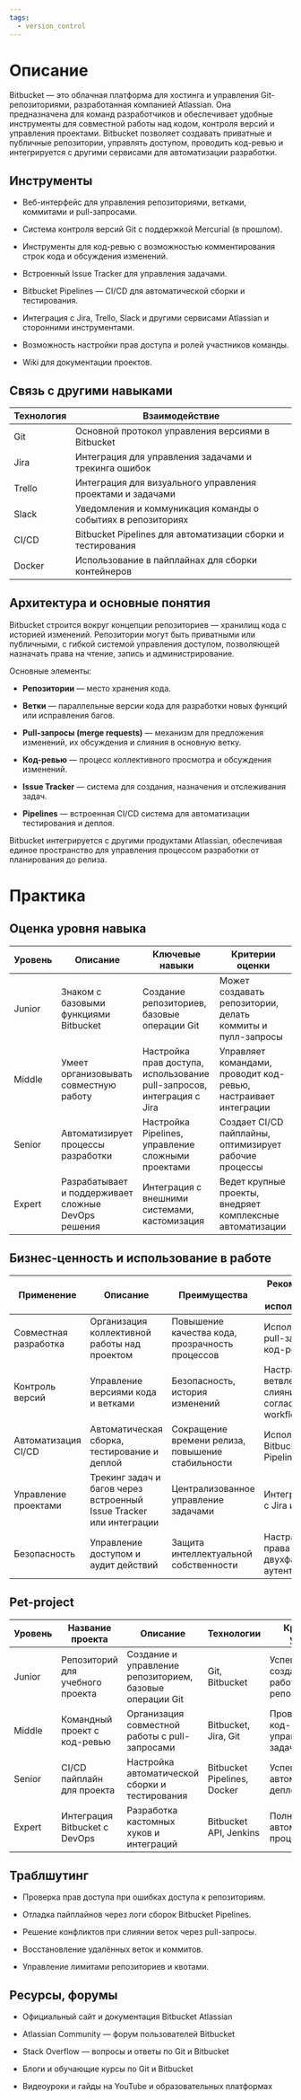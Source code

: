 ```yaml
---
tags:
  - version_control
---
```

# Описание

Bitbucket — это облачная платформа для хостинга и управления Git-репозиториями, разработанная компанией Atlassian. Она предназначена для команд разработчиков и обеспечивает удобные инструменты для совместной работы над кодом, контроля версий и управления проектами. Bitbucket позволяет создавать приватные и публичные репозитории, управлять доступом, проводить код-ревью и интегрируется с другими сервисами для автоматизации разработки.

## Инструменты

- Веб-интерфейс для управления репозиториями, ветками, коммитами и pull-запросами.
    
- Система контроля версий Git с поддержкой Mercurial (в прошлом).
    
- Инструменты для код-ревью с возможностью комментирования строк кода и обсуждения изменений.
    
- Встроенный Issue Tracker для управления задачами.
    
- Bitbucket Pipelines — CI/CD для автоматической сборки и тестирования.
    
- Интеграция с Jira, Trello, Slack и другими сервисами Atlassian и сторонними инструментами.
    
- Возможность настройки прав доступа и ролей участников команды.
    
- Wiki для документации проектов.
    

## Связь с другими навыками

|Технология|Взаимодействие|
|---|---|
|Git|Основной протокол управления версиями в Bitbucket|
|Jira|Интеграция для управления задачами и трекинга ошибок|
|Trello|Интеграция для визуального управления проектами и задачами|
|Slack|Уведомления и коммуникация команды о событиях в репозиториях|
|CI/CD|Bitbucket Pipelines для автоматизации сборки и тестирования|
|Docker|Использование в пайплайнах для сборки контейнеров|

## Архитектура и основные понятия

Bitbucket строится вокруг концепции репозиториев — хранилищ кода с историей изменений. Репозитории могут быть приватными или публичными, с гибкой системой управления доступом, позволяющей назначать права на чтение, запись и администрирование.

Основные элементы:

- **Репозитории** — место хранения кода.
    
- **Ветки** — параллельные версии кода для разработки новых функций или исправления багов.
    
- **Pull-запросы (merge requests)** — механизм для предложения изменений, их обсуждения и слияния в основную ветку.
    
- **Код-ревью** — процесс коллективного просмотра и обсуждения изменений.
    
- **Issue Tracker** — система для создания, назначения и отслеживания задач.
    
- **Pipelines** — встроенная CI/CD система для автоматизации тестирования и деплоя.
    

Bitbucket интегрируется с другими продуктами Atlassian, обеспечивая единое пространство для управления процессом разработки от планирования до релиза.

# Практика

## Оценка уровня навыка

|Уровень|Описание|Ключевые навыки|Критерии оценки|
|---|---|---|---|
|Junior|Знаком с базовыми функциями Bitbucket|Создание репозиториев, базовые операции Git|Может создавать репозитории, делать коммиты и пулл-запросы|
|Middle|Умеет организовывать совместную работу|Настройка прав доступа, использование pull-запросов, интеграция с Jira|Управляет командами, проводит код-ревью, настраивает интеграции|
|Senior|Автоматизирует процессы разработки|Настройка Pipelines, управление сложными проектами|Создает CI/CD пайплайны, оптимизирует рабочие процессы|
|Expert|Разрабатывает и поддерживает сложные DevOps решения|Интеграция с внешними системами, кастомизация|Ведет крупные проекты, внедряет комплексные автоматизации|

## Бизнес-ценность и использование в работе

|Применение|Описание|Преимущества|Рекомендации по использованию|
|---|---|---|---|
|Совместная разработка|Организация коллективной работы над проектом|Повышение качества кода, прозрачность процессов|Использовать pull-запросы и код-ревью|
|Контроль версий|Управление версиями кода и ветками|Безопасность, история изменений|Настраивать ветвления и слияния согласно workflow|
|Автоматизация CI/CD|Автоматическая сборка, тестирование и деплой|Сокращение времени релиза, повышение стабильности|Использовать Bitbucket Pipelines|
|Управление проектами|Трекинг задач и багов через встроенный Issue Tracker или интеграции|Централизованное управление задачами|Интегрировать с Jira и Trello|
|Безопасность|Управление доступом и аудит действий|Защита интеллектуальной собственности|Настраивать права доступа и двухфакторную аутентификацию|

## Pet-project

|Уровень|Название проекта|Описание|Технологии|Критерий успеха|Вспомогательные ссылки|
|---|---|---|---|---|---|
|Junior|Репозиторий для учебного проекта|Создание и управление репозиторием, базовые операции Git|Git, Bitbucket|Успешное создание и работа с репозиторием|Atlassian Bitbucket guides|
|Middle|Командный проект с код-ревью|Организация совместной работы с pull-запросами|Bitbucket, Jira, Git|Проведение код-ревью, управление задачами|Atlassian Bitbucket documentation|
|Senior|CI/CD пайплайн для проекта|Настройка автоматической сборки и тестирования|Bitbucket Pipelines, Docker|Успешный автоматический деплой|Atlassian Pipelines tutorials|
|Expert|Интеграция Bitbucket с DevOps|Разработка кастомных хуков и интеграций|Bitbucket API, Jenkins|Полная автоматизация процессов|Atlassian Developer resources|

## Траблшутинг

- Проверка прав доступа при ошибках доступа к репозиториям.
    
- Отладка пайплайнов через логи сборок Bitbucket Pipelines.
    
- Решение конфликтов при слиянии веток через pull-запросы.
    
- Восстановление удалённых веток и коммитов.
    
- Управление лимитами репозиториев и квотами.
    

## Ресурсы, форумы

- Официальный сайт и документация Bitbucket Atlassian
    
- Atlassian Community — форум пользователей Bitbucket
    
- Stack Overflow — вопросы и ответы по Git и Bitbucket
    
- Блоги и обучающие курсы по Git и Bitbucket
    
- Видеоуроки и гайды на YouTube и образовательных платформах
    
